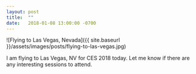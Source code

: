 ```yaml
---
layout: post
title:  ""
date:   2018-01-08 13:00:00 -0700
---
```


![Flying to Las Vegas, Nevada]({{ site.baseurl }}/assets/images/posts/flying-to-las-vegas.jpg)

I am flying to Las Vegas, NV for CES 2018 today. Let me know if there are any interesting sessions to attend.
